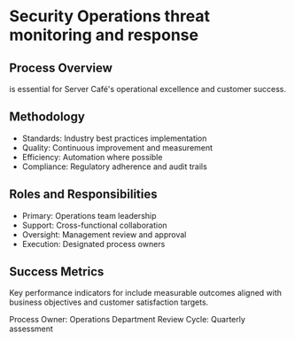 # Security Operations threat monitoring and response

## Process Overview
 is essential for Server Café's operational excellence and customer success.

## Methodology
- Standards: Industry best practices implementation
- Quality: Continuous improvement and measurement
- Efficiency: Automation where possible
- Compliance: Regulatory adherence and audit trails

## Roles and Responsibilities
- Primary: Operations team leadership
- Support: Cross-functional collaboration
- Oversight: Management review and approval
- Execution: Designated process owners

## Success Metrics
Key performance indicators for  include measurable outcomes aligned with business objectives and customer satisfaction targets.

Process Owner: Operations Department
Review Cycle: Quarterly assessment